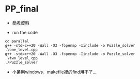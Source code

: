 # PP_final

- [參考資料](https://github.com/ibmibmibm/a-puzzle-a-day/tree/main)

- run the code
```
cd parallel
g++ -std=c++20 -Wall -O3 -fopenmp -Iinclude -o Puzzle_solver .\one_level.cpp
g++ -std=c++20 -Wall -O3 -fopenmp -Iinclude -o Puzzle_solver .\two_level.cpp
./Puzzle_solver
```
- 小弟用windows，makefile裡的find用不了...